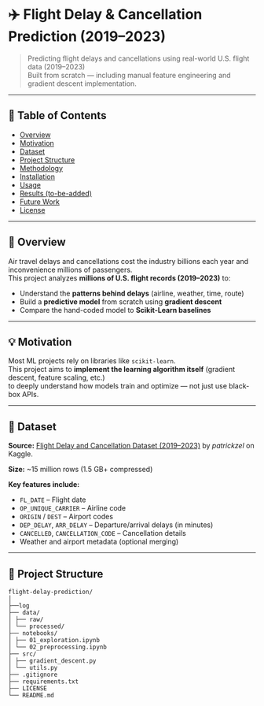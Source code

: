 # ✈️ Flight Delay & Cancellation Prediction (2019–2023)

> Predicting flight delays and cancellations using real-world U.S. flight data (2019–2023)  
> Built from scratch — including manual feature engineering and gradient descent implementation.

---

## 📖 Table of Contents
- [Overview](#-overview)
- [Motivation](#-motivation)
- [Dataset](#-dataset)
- [Project Structure](#-project-structure)
- [Methodology](#-methodology)
- [Installation](#-installation)
- [Usage](#-usage)
- [Results (to-be-added)](#-results-to-be-added)
- [Future Work](#-future-work)
- [License](#-license)

---

## 🚀 Overview

Air travel delays and cancellations cost the industry billions each year and inconvenience millions of passengers.  
This project analyzes **millions of U.S. flight records (2019–2023)** to:

- Understand the **patterns behind delays** (airline, weather, time, route)
- Build a **predictive model** from scratch using **gradient descent**
- Compare the hand-coded model to **Scikit-Learn baselines**

---

## 💡 Motivation

Most ML projects rely on libraries like `scikit-learn`.  
This project aims to **implement the learning algorithm itself** (gradient descent, feature scaling, etc.)  
to deeply understand how models train and optimize — not just use black-box APIs.

---

## 🧠 Dataset

**Source:** [Flight Delay and Cancellation Dataset (2019–2023)](https://www.kaggle.com/datasets/patrickzel/flight-delay-and-cancellation-dataset-2019-2023) by *patrickzel* on Kaggle.

**Size:** ~15 million rows (1.5 GB+ compressed)

**Key features include:**
- `FL_DATE` – Flight date  
- `OP_UNIQUE_CARRIER` – Airline code  
- `ORIGIN` / `DEST` – Airport codes  
- `DEP_DELAY`, `ARR_DELAY` – Departure/arrival delays (in minutes)  
- `CANCELLED`, `CANCELLATION_CODE` – Cancellation details  
- Weather and airport metadata (optional merging)

---

## 🧩 Project Structure
```
flight-delay-prediction/
│
├──log
├── data/
│ ├── raw/
│ └── processed/
├── notebooks/
│ ├── 01_exploration.ipynb
│ └── 02_preprocessing.ipynb
├── src/
│ ├── gradient_descent.py
│ └── utils.py
├── .gitignore
├── requirements.txt
├── LICENSE
└── README.md
```
